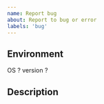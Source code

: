 ```yaml
---
name: Report bug
about: Report to bug or error
labels: 'bug'
---
```


## Environment

OS ?
version ?

## Description
